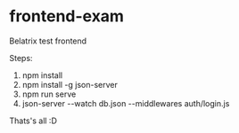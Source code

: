 # frontend-exam
Belatrix test frontend

Steps: 
1. npm install
2. npm install -g json-server
3. npm run serve
4. json-server --watch db.json --middlewares auth/login.js
 
 Thats's all :D
